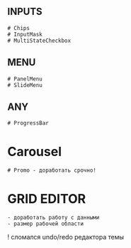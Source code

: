 ## INPUTS
    # Chips
    # InputMask
    # MultiStateCheckbox

## MENU
    # PanelMenu
    # SlideMenu

## ANY
    # ProgressBar


# Carousel
    # Promo - доработать срочно!


# GRID EDITOR
    - доработать работу с данными
    - размер рабочей области


! сломался undo/redo редактора темы